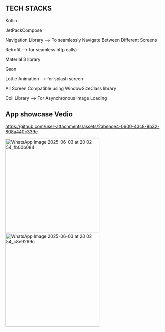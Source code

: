 


<h2>TECH STACKS</h2>
<p>Kotlin</p>
<p>JetPackCompose</p>
<p>Navigation Library --> To seamlessly Navigate Between Different Screens</p>
<p>Retrofit --> for seamless http calls)</p>
<p>Material 3 library</p>
<p>Gson</p>
<p>Lottie Animation --> for splash screen</p>
<p>All Screen Compatible using WindowSizeClass library</p>
<p>Coil Library --> For Asynchronous Image Loading</p>

<h2>App showcase Vedio</h2>

https://github.com/user-attachments/assets/2abeace4-0600-43c8-9b32-808a440c339e



<img src="https://github.com/user-attachments/assets/c06a666e-af41-41a9-8f87-6865ba634041" alt="WhatsApp Image 2025-06-03 at 20 02 54_fb00b084" width="300"/>

<img src="https://github.com/user-attachments/assets/6b62547d-c99c-404d-be0a-1666d665958f" alt="WhatsApp Image 2025-06-03 at 20 02 54_c8e9269c" width="300"/>
